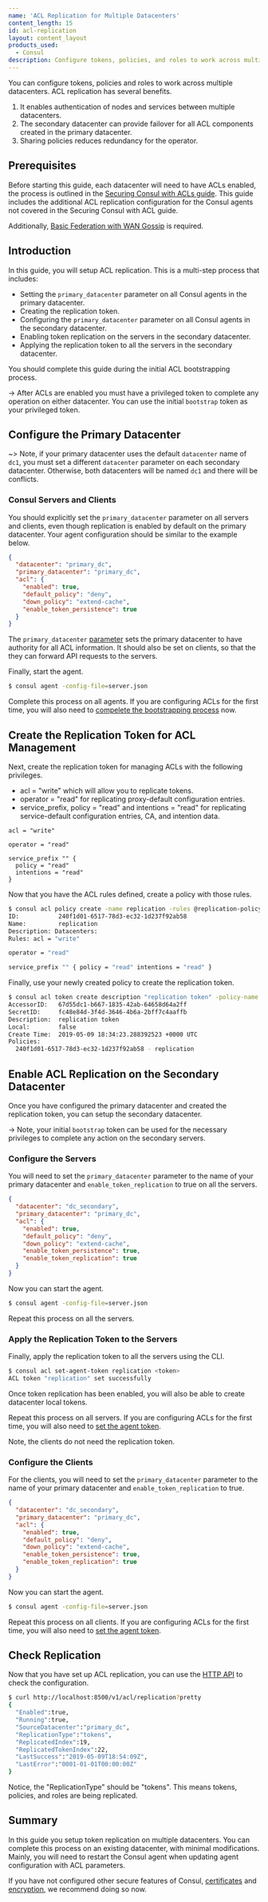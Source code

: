 ```yaml
---
name: 'ACL Replication for Multiple Datacenters'
content_length: 15
id: acl-replication
layout: content_layout
products_used:
  - Consul
description: Configure tokens, policies, and roles to work across multiple datacenters.
---
```


You can configure tokens, policies and roles to work across multiple datacenters. ACL replication has several benefits.

1. It enables authentication of nodes and services between multiple datacenters.
1. The secondary datacenter can provide failover for all ACL components created in the primary datacenter.
1. Sharing policies reduces redundancy for the operator.

## Prerequisites

Before starting this guide, each datacenter will need to have ACLs enabled, the process is outlined in the [Securing Consul with ACLs
guide](/consul/security-networking/production-acls). This guide includes the additional ACL replication configuration for the Consul
agents not covered in the Securing Consul with ACL guide.

Additionally,
[Basic Federation with WAN Gossip](/consul/security-networking/datacenters) is required.

## Introduction

In this guide, you will setup ACL replication. This is a multi-step process
that includes:

- Setting the `primary_datacenter` parameter on all Consul agents in the primary datacenter.
- Creating the replication token.
- Configuring the `primary_datacenter` parameter on all Consul agents in the secondary datacenter.
- Enabling token replication on the servers in the secondary datacenter.
- Applying the replication token to all the servers in the secondary datacenter.

You should complete this guide during the initial ACL bootstrapping
process.

-> After ACLs are enabled you must have a privileged token to complete any
operation on either datacenter. You can use the initial
`bootstrap` token as your privileged token.

## Configure the Primary Datacenter

~> Note, if your primary datacenter uses the default `datacenter` name of
`dc1`, you must set a different `datacenter` parameter on each secondary datacenter.
Otherwise, both datacenters will be named `dc1` and there will be conflicts.

### Consul Servers and Clients

You should explicitly set the `primary_datacenter` parameter on all servers
and clients, even though replication is enabled by default on the primary
datacenter. Your agent configuration should be similar to the example below.

```json
{
  "datacenter": "primary_dc",
  "primary_datacenter": "primary_dc",
  "acl": {
    "enabled": true,
    "default_policy": "deny",
    "down_policy": "extend-cache",
    "enable_token_persistence": true
  }
}
```

The `primary_datacenter`
[parameter](https://www.consul.io/docs/agent/options.html#primary_datacenter)
sets the primary datacenter to have authority for all ACL information. It
should also be set on clients, so that the they can forward API
requests to the servers.

Finally, start the agent.

```sh
$ consul agent -config-file=server.json
```

Complete this process on all agents. If you are configuring ACLs for the
first time, you will also need to [compelete the bootstrapping process](/consul/security-networking/production-acls) now.

## Create the Replication Token for ACL Management

Next, create the replication token for managing ACLs
with the following privileges.

- acl = "write" which will allow you to replicate tokens.
- operator = "read" for replicating proxy-default configuration entries.
- service_prefix, policy = "read" and intentions = "read" for replicating
  service-default configuration entries, CA, and intention data.

```hcl
acl = "write"

operator = "read"

service_prefix "" {
  policy = "read"
  intentions = "read"
}
```

Now that you have the ACL rules defined, create a policy with those rules.

```sh
$ consul acl policy create -name replication -rules @replication-policy.hcl
ID:           240f1d01-6517-78d3-ec32-1d237f92ab58
Name:         replication
Description: Datacenters:
Rules: acl = "write"

operator = "read"

service_prefix "" { policy = "read" intentions = "read" }
```

Finally, use your newly created policy to create the replication token.

```sh
$ consul acl token create description "replication token" -policy-name replication
AccessorID:   67d55dc1-b667-1835-42ab-64658d64a2ff
SecretID:     fc48e84d-3f4d-3646-4b6a-2bff7c4aaffb
Description:  replication token
Local:        false
Create Time:  2019-05-09 18:34:23.288392523 +0000 UTC
Policies:
  240f1d01-6517-78d3-ec32-1d237f92ab58 - replication
```

## Enable ACL Replication on the Secondary Datacenter

Once you have configured the primary datacenter and created the replication
token, you can setup the secondary datacenter.

-> Note, your initial `bootstrap` token can be used for the necessary
privileges to complete any action on the secondary servers.

### Configure the Servers

You will need to set the `primary_datacenter` parameter to the name of your
primary datacenter and `enable_token_replication` to true on all the servers.

```json
{
  "datacenter": "dc_secondary",
  "primary_datacenter": "primary_dc",
  "acl": {
    "enabled": true,
    "default_policy": "deny",
    "down_policy": "extend-cache",
    "enable_token_persistence": true,
    "enable_token_replication": true
  }
}
```

Now you can start the agent.

```sh
$ consul agent -config-file=server.json
```

Repeat this process on all the servers.

### Apply the Replication Token to the Servers

Finally, apply the replication token to all the servers using the CLI.

```sh
$ consul acl set-agent-token replication <token>
ACL token "replication" set successfully
```

Once token replication has been enabled, you will also be able to create
datacenter local tokens.

Repeat this process on all servers. If you are configuring ACLs for the
first time, you will also need to [set the agent token](/consul/security-networking/production-acls#add-the-token-to-the-agent).

Note, the clients do not need the replication token.

### Configure the Clients

For the clients, you will need to set the `primary_datacenter` parameter to the
name of your primary datacenter and `enable_token_replication` to true.

```json
{
  "datacenter": "dc_secondary",
  "primary_datacenter": "primary_dc",
  "acl": {
    "enabled": true,
    "default_policy": "deny",
    "down_policy": "extend-cache",
    "enable_token_persistence": true,
    "enable_token_replication": true
  }
}
```

Now you can start the agent.

```sh
$ consul agent -config-file=server.json
```

Repeat this process on all clients. If you are configuring ACLs for the
first time, you will also need to [set the agent token](/consul/security-networking/production-acls#add-the-token-to-the-agent).

## Check Replication

Now that you have set up ACL replication, you can use the [HTTP API](https://www.consul.io/api/acl/acl.html#check-acl-replication) to check
the configuration.

```sh
$ curl http://localhost:8500/v1/acl/replication?pretty
{
  "Enabled":true,
  "Running":true,
  "SourceDatacenter":"primary_dc",
  "ReplicationType":"tokens",
  "ReplicatedIndex":19,
  "ReplicatedTokenIndex":22,
  "LastSuccess":"2019-05-09T18:54:09Z",
  "LastError":"0001-01-01T00:00:00Z"
}
```

Notice, the "ReplicationType" should be "tokens". This means tokens, policies,
and roles are being replicated.

## Summary

In this guide you setup token replication on multiple datacenters. You can complete this process on an existing datacenter, with minimal
modifications. Mainly, you will need to restart the Consul agent when updating
agent configuration with ACL parameters.

If you have not configured other secure features of Consul,
[certificates](consul/security-networking/certificates) and
[encryption](consul/security-networking/agent-encryption),
we recommend doing so now.
